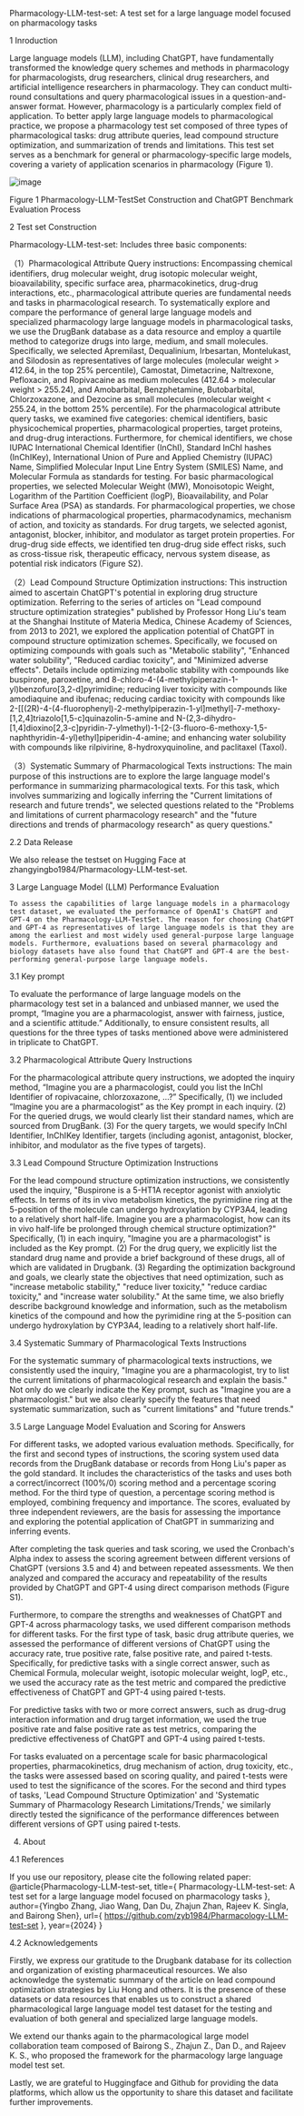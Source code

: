 Pharmacology-LLM-test-set: A test set for a large language model focused on pharmacology tasks

1 Inroduction

  Large language models (LLM), including ChatGPT, have fundamentally transformed the knowledge query schemes and methods in pharmacology for pharmacologists, drug researchers, clinical drug researchers, and artificial intelligence researchers in pharmacology. They can conduct multi-round consultations and query pharmacological issues in a question-and-answer format. However, pharmacology is a particularly complex field of application. To better apply large language models to pharmacological practice, we propose a pharmacology test set composed of three types of pharmacological tasks: drug attribute queries, lead compound structure optimization, and summarization of trends and limitations. This test set serves as a benchmark for general or pharmacology-specific large models, covering a variety of application scenarios in pharmacology (Figure 1).
 
  ![image](https://github.com/zyb1984/Pharmacology-LLM-test-set/assets/24197491/a7b1335e-455a-49ae-bd0d-605f611b6b47)
  
  Figure 1 Pharmacology-LLM-TestSet Construction and ChatGPT Benchmark Evaluation Process

2 Test set Construction
   
   Pharmacology-LLM-test-set: Includes three basic components:
  
  （1）Pharmacological Attribute Query instructions: Encompassing chemical identifiers, drug molecular weight, drug isotopic molecular weight, bioavailability, specific surface area, pharmacokinetics, drug-drug interactions, etc., pharmacological attribute queries are fundamental needs and tasks in pharmacological research. To systematically explore and compare the performance of general large language models and specialized pharmacology large language models in pharmacological tasks, we use the DrugBank database as a data resource and employ a quartile method to categorize drugs into large, medium, and small molecules. Specifically, we selected Apremilast, Dequalinium, Irbesartan, Montelukast, and Silodosin as representatives of large molecules (molecular weight > 412.64, in the top 25% percentile), Camostat, Dimetacrine, Naltrexone, Pefloxacin, and Ropivacaine as medium molecules (412.64 > molecular weight > 255.24), and Amobarbital, Benzphetamine, Butobarbital, Chlorzoxazone, and Dezocine as small molecules (molecular weight < 255.24, in the bottom 25% percentile). For the pharmacological attribute query tasks, we examined five categories: chemical identifiers, basic physicochemical properties, pharmacological properties, target proteins, and drug-drug interactions. Furthermore, for chemical identifiers, we chose IUPAC International Chemical Identifier (InChI), Standard InChI hashes (InChIKey), International Union of Pure and Applied Chemistry (IUPAC) Name, Simplified Molecular Input Line Entry System (SMILES) Name, and Molecular Formula as standards for testing. For basic pharmacological properties, we selected Molecular Weight (MW), Monoisotopic Weight, Logarithm of the Partition Coefficient (logP), Bioavailability, and Polar Surface Area (PSA) as standards. For pharmacological properties, we chose indications of pharmacological properties, pharmacodynamics, mechanism of action, and toxicity as standards. For drug targets, we selected agonist, antagonist, blocker, inhibitor, and modulator as target protein properties. For drug-drug side effects, we identified ten drug-drug side effect risks, such as cross-tissue risk, therapeutic efficacy, nervous system disease, as potential risk indicators (Figure S2).
  
  （2）Lead Compound Structure Optimization instructions: This instruction aimed to ascertain ChatGPT's potential in exploring drug structure optimization. Referring to the series of articles on "Lead compound structure optimization strategies" published by Professor Hong Liu's team at the Shanghai Institute of Materia Medica, Chinese Academy of Sciences, from 2013 to 2021, we explored the application potential of ChatGPT in compound structure optimization schemes. Specifically, we focused on optimizing compounds with goals such as "Metabolic stability", "Enhanced water solubility", "Reduced cardiac toxicity", and "Minimized adverse effects". Details include optimizing metabolic stability with compounds like buspirone, paroxetine, and 8-chloro-4-(4-methylpiperazin-1-yl)benzofuro[3,2-d]pyrimidine; reducing liver toxicity with compounds like amodiaquine and ibufenac; reducing cardiac toxicity with compounds like 2-[[(2R)-4-(4-fluorophenyl)-2-methylpiperazin-1-yl]methyl]-7-methoxy-[1,2,4]triazolo[1,5-c]quinazolin-5-amine and N-(2,3-dihydro-[1,4]dioxino[2,3-c]pyridin-7-ylmethyl)-1-[2-(3-fluoro-6-methoxy-1,5-naphthyridin-4-yl)ethyl]piperidin-4-amine; and enhancing water solubility with compounds like rilpivirine, 8-hydroxyquinoline, and paclitaxel (Taxol).
  
  （3）Systematic Summary of Pharmacological Texts instructions: The main purpose of this instructions are to explore the large language model's performance in summarizing pharmacological texts. For this task, which involves summarizing and logically inferring the "Current limitations of research and future trends", we selected questions related to the "Problems and limitations of current pharmacology research" and the "future directions and trends of pharmacology research" as query questions."

2.2 Data Release 
  
   We also release the testset on Hugging Face at zhangyingbo1984/Pharmacology-LLM-test-set.

3 Large Language Model (LLM) Performance Evaluation
    
    To assess the capabilities of large language models in a pharmacology test dataset, we evaluated the performance of OpenAI's ChatGPT and GPT-4 on the Pharmacology-LLM-TestSet. The reason for choosing ChatGPT and GPT-4 as representatives of large language models is that they are among the earliest and most widely used general-purpose large language models. Furthermore, evaluations based on several pharmacology and biology datasets have also found that ChatGPT and GPT-4 are the best-performing general-purpose large language models.

3.1 Key prompt
   
   To evaluate the performance of large language models on the pharmacology test set in a balanced and unbiased manner, we used the prompt, “Imagine you are a pharmacologist, answer with fairness, justice, and a scientific attitude.” Additionally, to ensure consistent results, all questions for the three types of tasks mentioned above were administered in triplicate to ChatGPT.

3.2 Pharmacological Attribute Query Instructions
  
  For the pharmacological attribute query instructions, we adopted the inquiry method, “Imagine you are a pharmacologist, could you list the InChI Identifier of ropivacaine, chlorzoxazone, ...?” Specifically, (1) we included “Imagine you are a pharmacologist” as the Key prompt in each inquiry. (2) For the queried drugs, we would clearly list their standard names, which are sourced from DrugBank. (3) For the query targets, we would specify InChI Identifier, InChIKey Identifier, targets (including agonist, antagonist, blocker, inhibitor, and modulator as the five types of targets).

3.3 Lead Compound Structure Optimization Instructions
  
  For the lead compound structure optimization instructions, we consistently used the inquiry, "Buspirone is a 5-HT1A receptor agonist with anxiolytic effects. In terms of its in vivo metabolism kinetics, the pyrimidine ring at the 5-position of the molecule can undergo hydroxylation by CYP3A4, leading to a relatively short half-life. Imagine you are a pharmacologist, how can its in vivo half-life be prolonged through chemical structure optimization?" Specifically, (1) in each inquiry, "Imagine you are a pharmacologist" is included as the Key prompt. (2) For the drug query, we explicitly list the standard drug name and provide a brief background of these drugs, all of which are validated in Drugbank. (3) Regarding the optimization background and goals, we clearly state the objectives that need optimization, such as "increase metabolic stability," "reduce liver toxicity," "reduce cardiac toxicity," and "increase water solubility." At the same time, we also briefly describe background knowledge and information, such as the metabolism kinetics of the compound and how the pyrimidine ring at the 5-position can undergo hydroxylation by CYP3A4, leading to a relatively short half-life.

3.4 Systematic Summary of Pharmacological Texts Instructions
  
  For the systematic summary of pharmacological texts instructions, we consistently used the inquiry, "Imagine you are a pharmacologist, try to list the current limitations of pharmacological research and explain the basis." Not only do we clearly indicate the Key prompt, such as "Imagine you are a pharmacologist." but we also clearly specify the features that need systematic summarization, such as "current limitations" and "future trends."

3.5 Large Language Model Evaluation and Scoring for Answers

For different tasks, we adopted various evaluation methods. Specifically, for the first and second types of instructions, the scoring system used data records from the DrugBank database or records from Hong Liu's paper as the gold standard. It includes the characteristics of the tasks and uses both a correct/incorrect (100%/0) scoring method and a percentage scoring method. For the third type of question, a percentage scoring method is employed, combining frequency and importance. The scores, evaluated by three independent reviewers, are the basis for assessing the importance and exploring the potential application of ChatGPT in summarizing and inferring events.

After completing the task queries and task scoring, we used the Cronbach's Alpha index to assess the scoring agreement between different versions of ChatGPT (versions 3.5 and 4) and between repeated assessments. We then analyzed and compared the accuracy and repeatability of the results provided by ChatGPT and GPT-4 using direct comparison methods (Figure S1).

Furthermore, to compare the strengths and weaknesses of ChatGPT and GPT-4 across pharmacology tasks, we used different comparison methods for different tasks. For the first type of task, basic drug attribute queries, we assessed the performance of different versions of ChatGPT using the accuracy rate, true positive rate, false positive rate, and paired t-tests. Specifically, for predictive tasks with a single correct answer, such as Chemical Formula, molecular weight, isotopic molecular weight, logP, etc., we used the accuracy rate as the test metric and compared the predictive effectiveness of ChatGPT and GPT-4 using paired t-tests.

For predictive tasks with two or more correct answers, such as drug-drug interaction information and drug target information, we used the true positive rate and false positive rate as test metrics, comparing the predictive effectiveness of ChatGPT and GPT-4 using paired t-tests.

For tasks evaluated on a percentage scale for basic pharmacological properties, pharmacokinetics, drug mechanism of action, drug toxicity, etc., the tasks were assessed based on scoring quality, and paired t-tests were used to test the significance of the scores. For the second and third types of tasks, 'Lead Compound Structure Optimization' and 'Systematic Summary of Pharmacology Research Limitations/Trends,' we similarly directly tested the significance of the performance differences between different versions of GPT using paired t-tests.

4. About

4.1 References

  If you use our repository, please cite the following related paper:
 @article{Pharmacology-LLM-test-set,
  title={ Pharmacology-LLM-test-set: A test set for a large language model focused on pharmacology tasks },
  author={Yingbo Zhang, Jiao Wang, Dan Du, Zhajun Zhan, Rajeev K. Singla, and Bairong Shen},
  url={ https://github.com/zyb1984/Pharmacology-LLM-test-set },
  year={2024}
}

4.2 Acknowledgements
  
  Firstly, we express our gratitude to the Drugbank database for its collection and organization of existing pharmaceutical resources. We also acknowledge the systematic summary of the article on lead compound optimization strategies by Liu Hong and others. It is the presence of these datasets or data resources that enables us to construct a shared pharmacological large language model test dataset for the testing and evaluation of both general and specialized large language models.

   We extend our thanks again to the pharmacological large model collaboration team composed of Bairong S., Zhajun Z., Dan D., and Rajeev K. S., who proposed the framework for the pharmacology large language model test set.

   Lastly, we are grateful to Huggingface and Github for providing the data platforms, which allow us the opportunity to share this dataset and facilitate further improvements.

